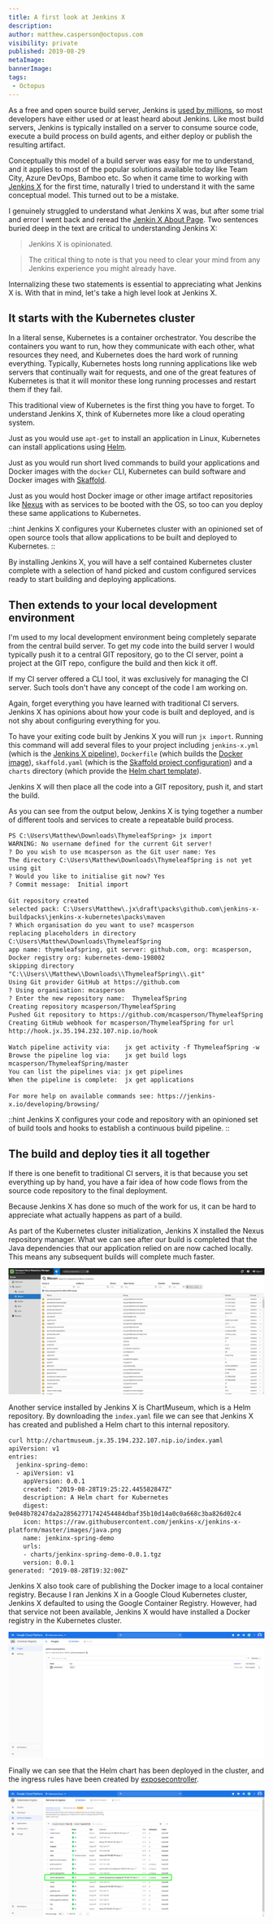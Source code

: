 ```yaml
---
title: A first look at Jenkins X
description:
author: matthew.casperson@octopus.com
visibility: private
published: 2019-08-29
metaImage:
bannerImage:
tags:
 - Octopus
---
```


As a free and open source build server, Jenkins is [used by millions](https://www.cloudbees.com/press/jenkins-community-announces-record-growth-and-innovation-2017), so most developers have either used or at least heard about Jenkins. Like most build servers, Jenkins is typically installed on a server to consume source code, execute a build process on build agents, and either deploy or publish the resulting artifact.

Conceptually this model of a build server was easy for me to understand, and it applies to most of the popular solutions available today like Team City, Azure DevOps, Bamboo etc. So when it came time to working with [Jenkins X](https://jenkins-x.io/about/) for the first time, naturally I tried to understand it with the same conceptual model. This turned out to be a mistake.

I genuinely struggled to understand what Jenkins X was, but after some trial and error I went back and reread the [Jenkin X About Page](https://jenkins-x.io/about/what/). Two sentences buried deep in the text are critical to understanding Jenkins X:

> Jenkins X is opinionated.

> The critical thing to note is that you need to clear your mind from any Jenkins experience you might already have.

Internalizing these two statements is essential to appreciating what Jenkins X is. With that in mind, let's take a high level look at Jenkins X.

## It starts with the Kubernetes cluster

In a literal sense, Kubernetes is a container orchestrator. You describe the containers you want to run, how they communicate with each other, what resources they need, and Kubernetes does the hard work of running everything. Typically, Kubernetes hosts long running applications like web servers that continually wait for requests, and one of the great features of Kubernetes is that it will monitor these long running processes and restart them if they fail.

This traditional view of Kubernetes is the first thing you have to forget. To understand Jenkins X, think of Kubernetes more like a cloud operating system.

Just as you would use `apt-get` to install an application in Linux, Kubernetes can install applications using [Helm](https://helm.sh/).

Just as you would run short lived commands to build your applications and Docker images with the `docker` CLI, Kubernetes can build software and Docker images with [Skaffold](https://github.com/GoogleContainerTools/skaffold).

Just as you would host Docker image or other image artifact repositories like [Nexus](https://www.sonatype.com/nexus-repository-sonatype) with as services to be booted with the OS, so too can you deploy these same applications to Kubernetes.

::hint
Jenkins X configures your Kubernetes cluster with an opinioned set of open source tools that allow applications to be built and deployed to Kubernetes.
::

By installing Jenkins X, you will have a self contained Kubernetes cluster complete with a selection of hand picked and custom configured services ready to start building and deploying applications.

## Then extends to your local development environment

I'm used to my local development environment being completely separate from the central build server. To get my code into the build server I would typically push it to a central GIT repository, go to the CI server, point a project at the GIT repo, configure the build and then kick it off.

If my CI server offered a CLI tool, it was exclusively for managing the CI server. Such tools don't have any concept of the code I am working on.

Again, forget everything you have learned with traditional CI servers. Jenkins X has opinions about how your code is built and deployed, and is not shy about configuring everything for you.

To have your exiting code built by Jenkins X you will run `jx import`. Running this command will add several files to your project including `jenkins-x.yml` (which is the [Jenkins X pipeline](https://jenkins-x.io/architecture/jenkins-x-pipelines/)), `Dockerfile` (which builds the [Docker image](https://docs.docker.com/engine/reference/builder/)), `skaffold.yaml` (which is the [Skaffold project configuration](https://skaffold.dev/docs/references/yaml/)) and a `charts` directory (which provide the [Helm chart template](https://helm.sh/docs/chart_template_guide/)).

Jenkins X will then place all the code into a GIT repository, push it, and start the build.

As you can see from the output below, Jenkins X is tying together a number of different tools and services to create a repeatable build process.

```
PS C:\Users\Matthew\Downloads\ThymeleafSpring> jx import
WARNING: No username defined for the current Git server!
? Do you wish to use mcasperson as the Git user name: Yes
The directory C:\Users\Matthew\Downloads\ThymeleafSpring is not yet using git
? Would you like to initialise git now? Yes
? Commit message:  Initial import

Git repository created
selected pack: C:\Users\Matthew\.jx\draft\packs\github.com\jenkins-x-buildpacks\jenkins-x-kubernetes\packs\maven
? Which organisation do you want to use? mcasperson
replacing placeholders in directory C:\Users\Matthew\Downloads\ThymeleafSpring
app name: thymeleafspring, git server: github.com, org: mcasperson, Docker registry org: kubernetes-demo-198002
skipping directory "C:\\Users\\Matthew\\Downloads\\ThymeleafSpring\\.git"
Using Git provider GitHub at https://github.com
? Using organisation: mcasperson
? Enter the new repository name:  ThymeleafSpring
Creating repository mcasperson/ThymeleafSpring
Pushed Git repository to https://github.com/mcasperson/ThymeleafSpring
Creating GitHub webhook for mcasperson/ThymeleafSpring for url http://hook.jx.35.194.232.107.nip.io/hook

Watch pipeline activity via:    jx get activity -f ThymeleafSpring -w
Browse the pipeline log via:    jx get build logs mcasperson/ThymeleafSpring/master
You can list the pipelines via: jx get pipelines
When the pipeline is complete:  jx get applications

For more help on available commands see: https://jenkins-x.io/developing/browsing/
```

::hint
Jenkins X configures your code and repository with an opinioned set of build tools and hooks to establish a continuous build pipeline.
::

## The build and deploy ties it all together

If there is one benefit to traditional CI servers, it is that because you set everything up by hand, you have a fair idea of how code flows from the source code repository to the final deployment.

Because Jenkins X has done so much of the work for us, it can be hard to appreciate what actually happens as part of a build.

As part of the Kubernetes cluster initialization, Jenkins X installed the Nexus repository manager. What we can see after our build is completed that the Java dependencies that our application relied on are now cached locally. This means any subsequent builds will complete much faster.

![](nexus.png "width=500")

Another service installed by Jenkins X is ChartMuseum, which is a Helm repository. By downloading the `index.yaml` file we can see that Jenkins X has created and published a Helm chart to this internal repository.

```
curl http://chartmuseum.jx.35.194.232.107.nip.io/index.yaml
apiVersion: v1
entries:
  jenkinx-spring-demo:
  - apiVersion: v1
    appVersion: 0.0.1
    created: "2019-08-28T19:25:22.445582847Z"
    description: A Helm chart for Kubernetes
    digest: 9e048b78247da2a28562771742454484dbaf35b10d14a0c0a668c3ba826d02c4
    icon: https://raw.githubusercontent.com/jenkins-x/jenkins-x-platform/master/images/java.png
    name: jenkinx-spring-demo
    urls:
    - charts/jenkinx-spring-demo-0.0.1.tgz
    version: 0.0.1
generated: "2019-08-28T19:32:00Z"
```

Jenkins X also took care of publishing the Docker image to a local container registry. Because I ran Jenkins X in a Google Cloud Kubernetes cluster, Jenkins X defaulted to using the Google Container Registry. However, had that service not been available, Jenkins X would have installed a Docker registry in the Kubernetes cluster.

![](container-registry.png "width=500")

Finally we can see that the Helm chart has been deployed in the cluster, and the ingress rules have been created by [exposecontroller](https://jenkins-x.io/faq/technology/#whats-is-exposecontroller).

![](services.png)
